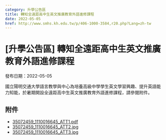 ```yaml
---
category: 升學公告區
title: 轉知全遠距高中生英文推廣教育外語進修課程
date: 2022-05-05
href: http://www.smhs.kh.edu.tw/p/406-1000-3584,r20.php?Lang=zh-tw
---
```


# [升學公告區] 轉知全遠距高中生英文推廣教育外語進修課程

發布日期：2022-05-05

國立陽明交通大學語言教學與中心為培養高級中學學生英文學習興趣、提升英語能力知能，於暑期開設全遠距高中生英文推廣教育外語進修課程，請參閱附件。

## 附件

- [35072459_1110016645_ATT1.pdf](https://www.smhs.kh.edu.tw/var/file/0/1000/attach/92/pta_3361_3013399_17560.pdf)
- [35072459_1110016645_ATT2.jpg](https://www.smhs.kh.edu.tw/var/file/0/1000/attach/92/pta_3362_5307919_17560.jpg)
- [35072459_1110016645_ATT3.jpg](https://www.smhs.kh.edu.tw/var/file/0/1000/attach/92/pta_3363_7448297_17560.jpg)
